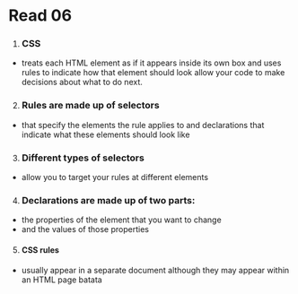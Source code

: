 # Read 06 

1. ### CSS 
* treats each HTML element as if it appears inside its own box and uses rules to indicate how that element should look
  allow your code to make decisions about what to do next.

2. ###  Rules are made up of selectors 
* that specify the elements the rule applies to and declarations that indicate what these elements should look like 


 3. ###  Different types of selectors 
 * allow you to target your rules at different elements

4. ###  Declarations are made up of two parts: 
* the properties of the element that you want to change
* and the values of those properties

5. ####  CSS rules 
* usually appear in a separate document although they may appear within an HTML page
batata